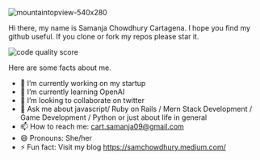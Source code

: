 ![mountaintopview-540x280](https://user-images.githubusercontent.com/70960407/134089773-664cf052-2ad2-4eb5-b940-ef16ded69406.jpg)

Hi there, my name is Samanja Chowdhury Cartagena. I hope you find my github useful. If you clone or fork my repos please star it.

![code quality score](https://www.code-inspector.com/project/29211/score/svg)

Here are some facts about me.
- 🔭 I’m currently working on my startup
- 🌱 I’m currently learning OpenAI 
- 👯 I’m looking to collaborate on twitter
- 💬 Ask me about javascript/ Ruby on Rails / Mern Stack Development / Game Development / Python or just about life in general
- 📫 How to reach me: cart.samanja09@gmail.com
- 😄 Pronouns: She/her
- ⚡ Fun fact: Visit my blog https://samchowdhury.medium.com/

